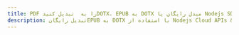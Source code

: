 ---title: PDF را به  تبدیل کنیدDOTX، EPUB به DOTX مبدل رایگان یا Nodejs SDKdescription: تبدیل رایگانEPUB به DOTX با استفاده از Nodejs Cloud APIs & SDK همچنین اسناد PDF را در Cloud ایجاد، ویرایش و رندر کنید.---